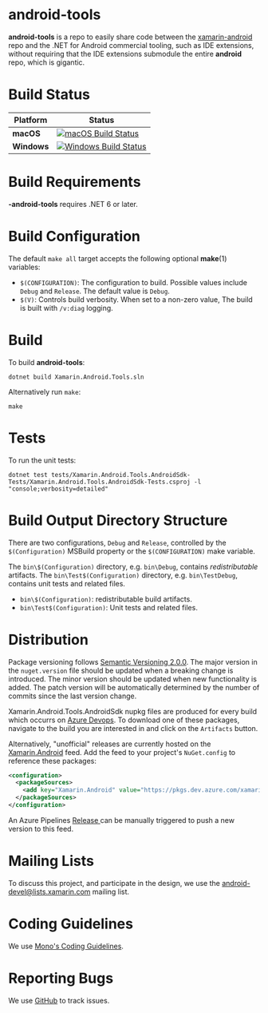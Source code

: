 # android-tools

**android-tools** is a repo to easily share code between the
[xamarin-android][android] repo and the .NET for Android commercial tooling,
such as IDE extensions, without requiring that the IDE extensions
submodule the entire **android** repo, which is gigantic.

[android]: https://github.com/xamarin/xamarin-android

# Build Status

| Platform              | Status |
|-----------------------|--------|
| **macOS**             | [![macOS Build Status][azure-macOS-icon]][azure-macOS-status] |
| **Windows**           | [![Windows Build Status][azure-Windows-icon]][azure-Windows-status] |


[azure-macOS-icon]: https://dev.azure.com/xamarin/public/_apis/build/status/xamarin-android-tools
[azure-macOS-status]: https://dev.azure.com/xamarin/public/_build/latest?definitionId=3
[azure-Windows-icon]: https://dev.azure.com/xamarin/public/_apis/build/status/xamarin-android-tools
[azure-Windows-status]: https://dev.azure.com/xamarin/public/_build/latest?definitionId=3


# Build Requirements

**-android-tools** requires .NET 6 or later.

# Build Configuration

The default `make all` target accepts the following optional
**make**(1) variables:

  * `$(CONFIGURATION)`: The configuration to build.
    Possible values include `Debug` and `Release`.
    The default value is `Debug`.
  * `$(V)`: Controls build verbosity. When set to a non-zero value,
    The build is built with `/v:diag` logging.

# Build

To build **android-tools**:

	dotnet build Xamarin.Android.Tools.sln

Alternatively run `make`:

	make

# Tests

To run the unit tests:

	dotnet test tests/Xamarin.Android.Tools.AndroidSdk-Tests/Xamarin.Android.Tools.AndroidSdk-Tests.csproj -l "console;verbosity=detailed"

# Build Output Directory Structure

There are two configurations, `Debug` and `Release`, controlled by the
`$(Configuration)` MSBuild property or the `$(CONFIGURATION)` make variable.

The `bin\$(Configuration)` directory, e.g. `bin\Debug`, contains
*redistributable* artifacts. The `bin\Test$(Configuration)` directory,
e.g. `bin\TestDebug`, contains unit tests and related files.

* `bin\$(Configuration)`: redistributable build artifacts.
* `bin\Test$(Configuration)`: Unit tests and related files.

# Distribution

Package versioning follows [Semantic Versioning 2.0.0](https://semver.org/).
The major version in the `nuget.version` file should be updated when a breaking change is introduced.
The minor version should be updated when new functionality is added.
The patch version will be automatically determined by the number of commits since the last version change.

Xamarin.Android.Tools.AndroidSdk nupkg files are produced for every build which occurrs on [Azure Devops](https://dev.azure.com/xamarin/Xamarin/_build?definitionId=2&_a=summary).
To download one of these packages, navigate to the build you are interested in and click on the `Artifacts` button.

Alternatively, "unofficial" releases are currently hosted on the [Xamarin.Android](https://dev.azure.com/xamarin/public/_packaging?_a=feed&feed=Xamarin.Android) feed.
Add the feed to your project's `NuGet.config` to reference these packages:

```xml
<configuration>
  <packageSources>
    <add key="Xamarin.Android" value="https://pkgs.dev.azure.com/xamarin/public/_packaging/Xamarin.Android/nuget/v3/index.json" />
  </packageSources>
</configuration>
```

An Azure Pipelines [Release ](https://dev.azure.com/xamarin/public/_release?view=mine&_a=releases&definitionId=12) can be manually triggered to push a new version to this feed.

# Mailing Lists

To discuss this project, and participate in the design, we use the
[android-devel@lists.xamarin.com](http://lists.xamarin.com/mailman/listinfo/android-devel) mailing list.

# Coding Guidelines

We use [Mono's Coding Guidelines](http://www.mono-project.com/community/contributing/coding-guidelines/).

# Reporting Bugs

We use [GitHub](https://github.com/dotnet/android-tools/issues) to track issues.
